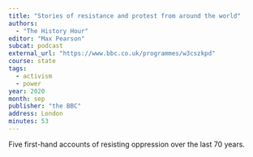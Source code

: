 ```yaml
---
title: "Stories of resistance and protest from around the world"
authors:
  - "The History Hour"
editor: "Max Pearson"
subcat: podcast
external_url: "https://www.bbc.co.uk/programmes/w3cszkpd"
course: state
tags:
  - activism
  - power
year: 2020
month: sep
publisher: "the BBC"
address: London
minutes: 53
---
```


Five first-hand accounts of resisting oppression over the last 70 years.
